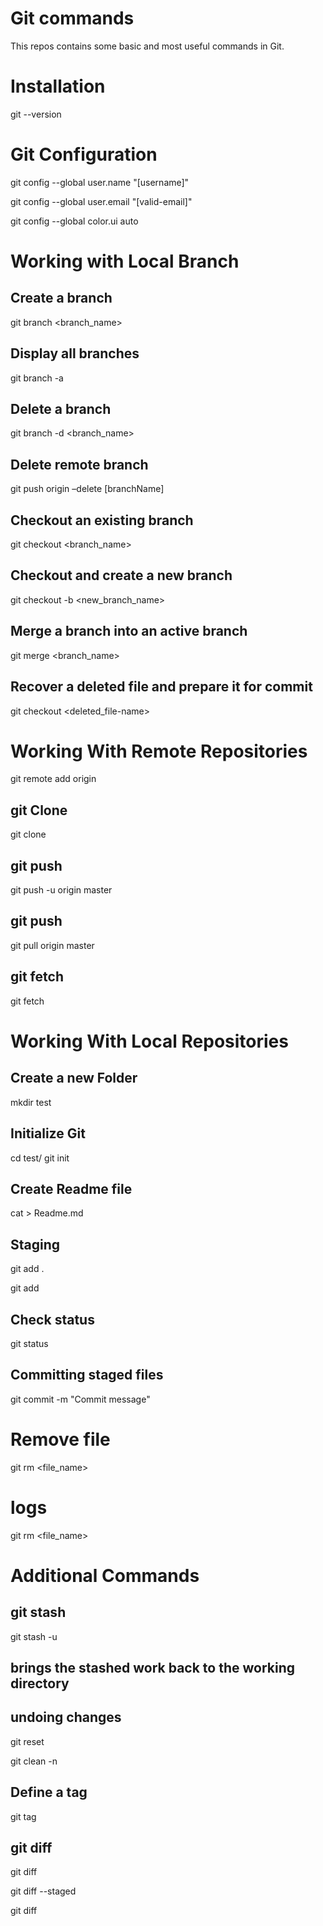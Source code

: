 
# Git commands

This repos contains some basic and most useful commands in Git.

# Installation

git --version

# Git Configuration

git config --global user.name "[username]"

git config --global user.email "[valid-email]"

git config --global color.ui auto

# Working with Local Branch

## Create a branch

git branch <branch_name>

## Display all branches

git branch -a

##  Delete a branch

git branch -d <branch_name>

## Delete remote branch

git push origin –delete [branchName]

## Checkout an existing branch

git checkout <branch_name>

##  Checkout and create a new branch

git checkout -b <new_branch_name>

## Merge a branch into an active branch

git merge <branch_name>

## Recover a deleted file and prepare it for commit

git checkout <deleted_file-name>


# Working With Remote Repositories

git remote add origin <repository url>

## git Clone

git clone <remote url>

## git push

git push -u origin master

## git push

git pull origin master

## git fetch

git fetch <remote> <branch>


# Working With Local Repositories

## Create a new Folder

mkdir test

## Initialize Git

cd test/
git init

## Create Readme file

cat > Readme.md

## Staging

git add .

git add <filename>

## Check status

git status

##  Committing staged files

git commit -m "Commit message"

# Remove file

git rm <file_name>

# logs

git rm <file_name>


# Additional Commands

## git stash

git stash -u

## brings the stashed work back to the working directory

## undoing changes

git reset <file>

git clean -n

## Define a tag

git tag <tagname>

## git diff

git diff

git diff --staged

git diff <commit1> <commit2>



